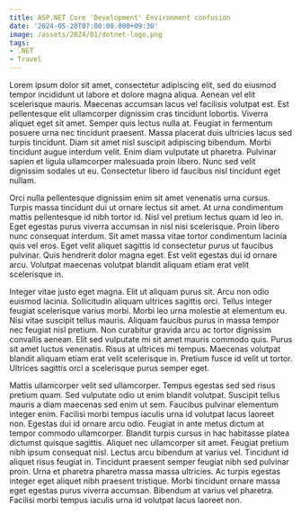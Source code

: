 ```yaml
---
title: ASP.NET Core 'Development' Environment confusion
date: '2024-05-20T07:00:00.000+09:30'
image: /assets/2024/01/dotnet-logo.png
tags:
- .NET
- Travel
---
```


Lorem ipsum dolor sit amet, consectetur adipiscing elit, sed do eiusmod tempor incididunt ut labore et dolore magna aliqua. Aenean vel elit scelerisque mauris. Maecenas accumsan lacus vel facilisis volutpat est. Est pellentesque elit ullamcorper dignissim cras tincidunt lobortis. Viverra aliquet eget sit amet. Semper quis lectus nulla at. Feugiat in fermentum posuere urna nec tincidunt praesent. Massa placerat duis ultricies lacus sed turpis tincidunt. Diam sit amet nisl suscipit adipiscing bibendum. Morbi tincidunt augue interdum velit. Enim diam vulputate ut pharetra. Pulvinar sapien et ligula ullamcorper malesuada proin libero. Nunc sed velit dignissim sodales ut eu. Consectetur libero id faucibus nisl tincidunt eget nullam.

Orci nulla pellentesque dignissim enim sit amet venenatis urna cursus. Turpis massa tincidunt dui ut ornare lectus sit amet. At urna condimentum mattis pellentesque id nibh tortor id. Nisl vel pretium lectus quam id leo in. Eget egestas purus viverra accumsan in nisl nisi scelerisque. Proin libero nunc consequat interdum. Sit amet massa vitae tortor condimentum lacinia quis vel eros. Eget velit aliquet sagittis id consectetur purus ut faucibus pulvinar. Quis hendrerit dolor magna eget. Est velit egestas dui id ornare arcu. Volutpat maecenas volutpat blandit aliquam etiam erat velit scelerisque in.

Integer vitae justo eget magna. Elit ut aliquam purus sit. Arcu non odio euismod lacinia. Sollicitudin aliquam ultrices sagittis orci. Tellus integer feugiat scelerisque varius morbi. Morbi leo urna molestie at elementum eu. Nisi vitae suscipit tellus mauris. Aliquam faucibus purus in massa tempor nec feugiat nisl pretium. Non curabitur gravida arcu ac tortor dignissim convallis aenean. Elit sed vulputate mi sit amet mauris commodo quis. Purus sit amet luctus venenatis. Risus at ultrices mi tempus. Maecenas volutpat blandit aliquam etiam erat velit scelerisque in. Pretium fusce id velit ut tortor. Ultrices sagittis orci a scelerisque purus semper eget.

Mattis ullamcorper velit sed ullamcorper. Tempus egestas sed sed risus pretium quam. Sed vulputate odio ut enim blandit volutpat. Suscipit tellus mauris a diam maecenas sed enim ut sem. Faucibus pulvinar elementum integer enim. Facilisi morbi tempus iaculis urna id volutpat lacus laoreet non. Egestas dui id ornare arcu odio. Feugiat in ante metus dictum at tempor commodo ullamcorper. Blandit turpis cursus in hac habitasse platea dictumst quisque sagittis. Aliquet nec ullamcorper sit amet. Feugiat pretium nibh ipsum consequat nisl. Lectus arcu bibendum at varius vel. Tincidunt id aliquet risus feugiat in. Tincidunt praesent semper feugiat nibh sed pulvinar proin. Urna et pharetra pharetra massa massa ultricies. Ac turpis egestas integer eget aliquet nibh praesent tristique. Morbi tincidunt ornare massa eget egestas purus viverra accumsan. Bibendum at varius vel pharetra. Facilisi morbi tempus iaculis urna id volutpat lacus laoreet non.
